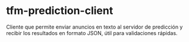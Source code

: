 # tfm-prediction-client
Cliente que permite enviar anuncios en texto al servidor de predicción y recibir los resultados en formato JSON, útil para validaciones rápidas.
